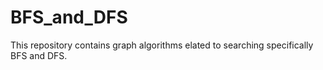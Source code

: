 # BFS_and_DFS
This repository contains graph algorithms elated to searching specifically BFS and DFS.
